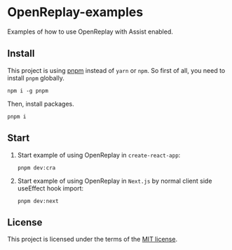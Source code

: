 # OpenReplay-examples

Examples of how to use OpenReplay with Assist enabled.

## Install

This project is using [pnpm](https://pnpm.io/) instead of `yarn` or `npm`. So first of all, you need to install `pnpm` globally.

```shell
npm i -g pnpm
```

Then, install packages.

```shell
pnpm i
```

## Start

1. Start example of using OpenReplay in `create-react-app`:

    ```shell
    pnpm dev:cra
    ```
2. Start example of using OpenReplay in `Next.js` by normal client side useEffect hook import:

    ```shell
    pnpm dev:next
    ```
## License

This project is licensed under the terms of the [MIT license](/LICENSE).
